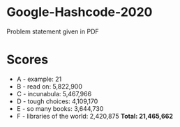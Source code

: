 # Google-Hashcode-2020
Problem statement given in PDF

# Scores
* A - example: 21
* B - read on: 5,822,900
* C - incunabula: 5,467,966
* D - tough choices: 4,109,170
* E - so many books: 3,644,730
* F - libraries of the world: 2,420,875
**Total: 21,465,662**
